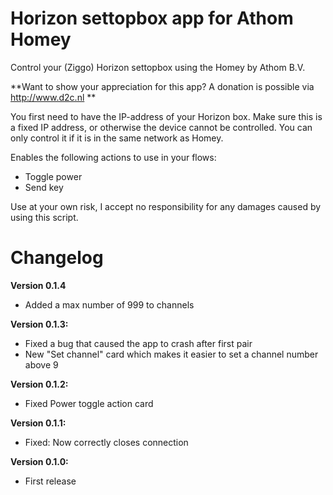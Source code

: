 # Horizon settopbox app for Athom Homey

Control your (Ziggo) Horizon settopbox using the Homey by Athom B.V.

**Want to show your appreciation for this app? A donation is possible via http://www.d2c.nl **

You first need to have the IP-address of your Horizon box. Make sure this is a fixed IP address, or otherwise the device cannot be controlled. You can only control it if it is in the same network as Homey.

Enables the following actions to use in your flows:
- Toggle power
- Send key

Use at your own risk, I accept no responsibility for any damages caused by using this script.

# Changelog
**Version 0.1.4**
- Added a max number of 999 to channels

**Version 0.1.3:**
- Fixed a bug that caused the app to crash after first pair
- New "Set channel" card which makes it easier to set a channel number above 9

**Version 0.1.2:**
- Fixed Power toggle action card

**Version 0.1.1:**
- Fixed: Now correctly closes connection

**Version 0.1.0:**
- First release
